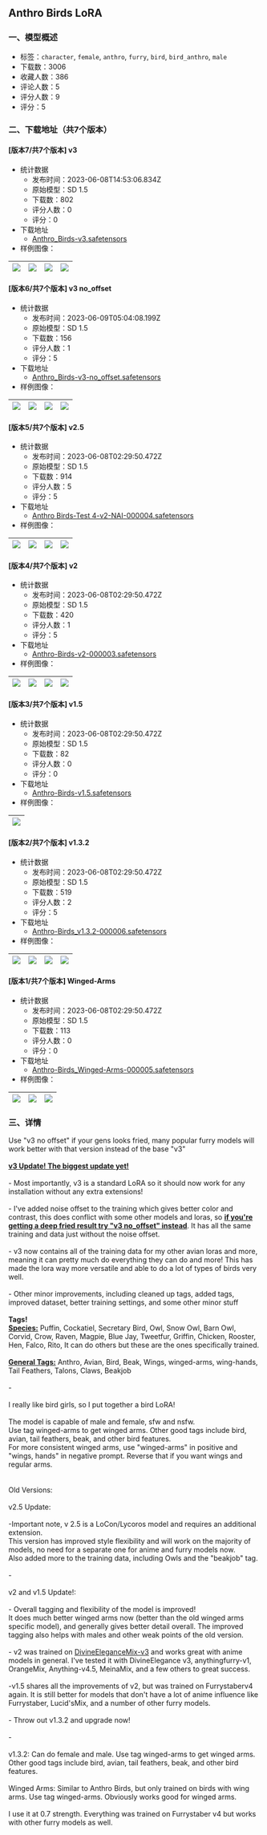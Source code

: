 ## Anthro Birds LoRA
### 一、模型概述

- 标签：`character`, `female`, `anthro`, `furry`, `bird`, `bird_anthro`, `male`
- 下载数：3006
- 收藏人数：386
- 评论人数：5
- 评分人数：9
- 评分：5

### 二、下载地址（共7个版本）

#### [版本7/共7个版本] v3

- 统计数据
  - 发布时间：2023-06-08T14:53:06.834Z
  - 原始模型：SD 1.5
  - 下载数：802
  - 评分人数：0
  - 评分：0
- 下载地址
  - [Anthro_Birds-v3.safetensors](https://civitai.com/api/download/models/91421)
- 样例图像：

| <img src="https://image.civitai.com/xG1nkqKTMzGDvpLrqFT7WA/23f3b3f5-7d96-4b5a-8218-755d5dc62125/width=450/1067995.jpeg" /> | <img src="https://image.civitai.com/xG1nkqKTMzGDvpLrqFT7WA/dd7d57b9-1be6-438b-a7c1-5ed4c35b003d/width=450/1067965.jpeg" /> | <img src="https://image.civitai.com/xG1nkqKTMzGDvpLrqFT7WA/6863cf8b-6c99-40d4-b9be-35b7589f3a62/width=450/1067955.jpeg" /> | <img src="https://image.civitai.com/xG1nkqKTMzGDvpLrqFT7WA/0dc05161-4100-4528-a848-b867f9618c4b/width=450/1067958.jpeg" /> |
| ---- | ---- | ---- | ---- |

#### [版本6/共7个版本] v3 no_offset

- 统计数据
  - 发布时间：2023-06-09T05:04:08.199Z
  - 原始模型：SD 1.5
  - 下载数：156
  - 评分人数：1
  - 评分：5
- 下载地址
  - [Anthro_Birds-v3-no_offset.safetensors](https://civitai.com/api/download/models/91430)
- 样例图像：

| <img src="https://image.civitai.com/xG1nkqKTMzGDvpLrqFT7WA/880b78a4-ef20-4c12-afbb-5a263eaf3463/width=450/1068056.jpeg" /> | <img src="https://image.civitai.com/xG1nkqKTMzGDvpLrqFT7WA/ea453d5c-eb94-47d6-88e4-d5e5c60799f5/width=450/1068057.jpeg" /> | <img src="https://image.civitai.com/xG1nkqKTMzGDvpLrqFT7WA/faf48708-dfc6-45ef-bd57-1be2bc279896/width=450/1070844.jpeg" /> | <img src="https://image.civitai.com/xG1nkqKTMzGDvpLrqFT7WA/e17bd3b8-71e5-45a6-ba3f-780bc50a486a/width=450/1068074.jpeg" /> |
| ---- | ---- | ---- | ---- |

#### [版本5/共7个版本] v2.5

- 统计数据
  - 发布时间：2023-06-08T02:29:50.472Z
  - 原始模型：SD 1.5
  - 下载数：914
  - 评分人数：5
  - 评分：5
- 下载地址
  - [Anthro Birds-Test 4-v2-NAI-000004.safetensors](https://civitai.com/api/download/models/32214)
- 样例图像：

| <img src="https://image.civitai.com/xG1nkqKTMzGDvpLrqFT7WA/eeb5c7d3-98de-4142-f382-35efd7ea8d00/width=450/366917.jpeg" /> | <img src="https://image.civitai.com/xG1nkqKTMzGDvpLrqFT7WA/fa606c41-4b57-4bd0-ea5f-ff978e853b00/width=450/366915.jpeg" /> | <img src="https://image.civitai.com/xG1nkqKTMzGDvpLrqFT7WA/6418b113-c52e-42e9-3d4f-9f44d94ee000/width=450/366916.jpeg" /> | <img src="https://image.civitai.com/xG1nkqKTMzGDvpLrqFT7WA/e58ebbc0-ed0b-428d-c861-4f4426efeb00/width=450/366914.jpeg" /> |
| ---- | ---- | ---- | ---- |

#### [版本4/共7个版本] v2

- 统计数据
  - 发布时间：2023-06-08T02:29:50.472Z
  - 原始模型：SD 1.5
  - 下载数：420
  - 评分人数：1
  - 评分：5
- 下载地址
  - [Anthro-Birds-v2-000003.safetensors](https://civitai.com/api/download/models/26317)
- 样例图像：

| <img src="https://image.civitai.com/xG1nkqKTMzGDvpLrqFT7WA/107df93a-b687-4029-69b7-1c207b6ed500/width=450/289699.jpeg" /> | <img src="https://image.civitai.com/xG1nkqKTMzGDvpLrqFT7WA/cbcfef69-f007-4841-c9fb-d7209a2d5300/width=450/289705.jpeg" /> | <img src="https://image.civitai.com/xG1nkqKTMzGDvpLrqFT7WA/214be8e7-41a8-4be8-c548-c1ca6d7fce00/width=450/289696.jpeg" /> | <img src="https://image.civitai.com/xG1nkqKTMzGDvpLrqFT7WA/732c2228-a2fb-430a-c124-40a0b2e9af00/width=450/290035.jpeg" /> |
| ---- | ---- | ---- | ---- |

#### [版本3/共7个版本] v1.5

- 统计数据
  - 发布时间：2023-06-08T02:29:50.472Z
  - 原始模型：SD 1.5
  - 下载数：82
  - 评分人数：0
  - 评分：0
- 下载地址
  - [Anthro-Birds-v1.5.safetensors](https://civitai.com/api/download/models/26318)
- 样例图像：

| <img src="https://image.civitai.com/xG1nkqKTMzGDvpLrqFT7WA/dd5b8029-ae61-444f-87f6-bac2b5117600/width=450/289700.jpeg" /> |
| ---- |

#### [版本2/共7个版本] v1.3.2

- 统计数据
  - 发布时间：2023-06-08T02:29:50.472Z
  - 原始模型：SD 1.5
  - 下载数：519
  - 评分人数：2
  - 评分：5
- 下载地址
  - [Anthro-Birds_v1.3.2-000006.safetensors](https://civitai.com/api/download/models/11425)
- 样例图像：

| <img src="https://image.civitai.com/xG1nkqKTMzGDvpLrqFT7WA/38723c82-de33-4eef-84a5-772263b44c00/width=450/109796.jpeg" /> | <img src="https://image.civitai.com/xG1nkqKTMzGDvpLrqFT7WA/c31954a0-7de1-4f5b-fd55-5b20c6da1200/width=450/109812.jpeg" /> | <img src="https://image.civitai.com/xG1nkqKTMzGDvpLrqFT7WA/05484415-dded-4910-8bf2-2f920e44ed00/width=450/109799.jpeg" /> | <img src="https://image.civitai.com/xG1nkqKTMzGDvpLrqFT7WA/7248f93d-0c34-4877-712a-facf8b1a5300/width=450/109803.jpeg" /> |
| ---- | ---- | ---- | ---- |

#### [版本1/共7个版本] Winged-Arms

- 统计数据
  - 发布时间：2023-06-08T02:29:50.472Z
  - 原始模型：SD 1.5
  - 下载数：113
  - 评分人数：0
  - 评分：0
- 下载地址
  - [Anthro-Birds_Winged-Arms-000005.safetensors](https://civitai.com/api/download/models/11427)
- 样例图像：

| <img src="https://image.civitai.com/xG1nkqKTMzGDvpLrqFT7WA/d1a3fbb7-eef8-405d-5b8f-c6ee98a99800/width=450/160907.jpeg" /> | <img src="https://image.civitai.com/xG1nkqKTMzGDvpLrqFT7WA/e0c9c0e1-8cfe-4ce7-c761-96d31e330a00/width=450/109809.jpeg" /> | <img src="https://image.civitai.com/xG1nkqKTMzGDvpLrqFT7WA/01084378-7daf-4267-828f-0c6b52587400/width=450/109808.jpeg" /> |
| ---- | ---- | ---- |


### 三、详情
<p>Use "v3 no offset" if your gens looks fried, many popular furry models will work better with that version instead of the base "v3"<br /><br /><strong><u>v3 Update! The biggest update yet! </u></strong><br /><br />- Most importantly, v3 is a standard LoRA so it should now work for any installation without any extra extensions!<br /><br />- I've added noise offset to the training which gives better color and contrast, this does conflict with some other models and loras, so <strong><u>if you're getting a deep fried result try "v3 no_offset" instead</u></strong>. It has all the same training and data just without the noise offset.<br /><br />- v3 now contains all of the training data for my other avian loras and more, meaning it can pretty much do everything they can do and more! This has made the lora way more versatile and able to do a lot of types of birds very well.<br /><br />- Other minor improvements, including cleaned up tags, added tags, improved dataset, better training settings, and some other minor stuff<br /><br /><strong>Tags!</strong><br /><strong><u>Species:</u></strong> Puffin, Cockatiel, Secretary Bird, Owl, Snow Owl, Barn Owl, Corvid, Crow, Raven, Magpie, Blue Jay, Tweetfur, Griffin, Chicken, Rooster, Hen, Falco, Rito, It can do others but these are the ones specifically trained.<br /><br /><strong><u>General Tags:</u></strong> Anthro, Avian, Bird, Beak, Wings, winged-arms, wing-hands, Tail Feathers, Talons, Claws, Beakjob<br /><br />-<br /><br />I really like bird girls, so I put together a bird LoRA!<br /><br />The model is capable of male and female, sfw and nsfw. <br />Use tag winged-arms to get winged arms. Other good tags include bird, avian, tail feathers, beak, and other bird features.<br />For more consistent winged arms, use "winged-arms" in positive and "wings, hands" in negative prompt. Reverse that if you want wings and regular arms.<br /><br /><br />Old Versions:<br /><br />v2.5 Update:<br /><br />-Important note, v 2.5 is a LoCon/Lycoros model and requires an additional extension.<br />This version has improved style flexibility and will work on the majority of models, no need for a separate one for anime and furry models now.<br />Also added more to the training data, including Owls and the "beakjob" tag.<br /><br />-<br /><br />v2 and v1.5 Update!:<br /><br />- Overall tagging and flexibility of the model is improved!<br />It does much better winged arms now (better than the old winged arms specific model), and generally gives better detail overall. The improved tagging also helps with males and other weak points of the old version.<br /><br />- v2 was trained on <a target="_blank" rel="ugc" href="https://civitai.com/models/6174/divineelegancemix">DivineEleganceMix-v3</a> and works great with anime models in general. I've tested it with DivineElegance v3, anythingfurry-v1, OrangeMix, Anything-v4.5, MeinaMix, and a few others to great success.<br /><br />-v1.5 shares all the improvements of v2, but was trained on Furrystaberv4 again. It is still better for models that don't have a lot of anime influence like Furrystaber, Lucid'sMix, and a number of other furry models.<br /><br />- Throw out v1.3.2 and upgrade now!<br /><br />-<br /><br />v1.3.2: Can do female and male. Use tag winged-arms to get winged arms. Other good tags include bird, avian, tail feathers, beak, and other bird features.<br /><br />Winged Arms: Similar to Anthro Birds, but only trained on birds with wing arms. Use tag winged-arms. Obviously works good for winged arms.<br /><br />I use it at 0.7 strength. Everything was trained on Furrystaber v4 but works with other furry models as well.</p>